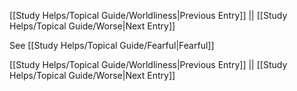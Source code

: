 [[Study Helps/Topical Guide/Worldliness|Previous Entry]]  ||  [[Study Helps/Topical Guide/Worse|Next Entry]]

 See [[Study Helps/Topical Guide/Fearful|Fearful]]

[[Study Helps/Topical Guide/Worldliness|Previous Entry]]  ||  [[Study Helps/Topical Guide/Worse|Next Entry]]